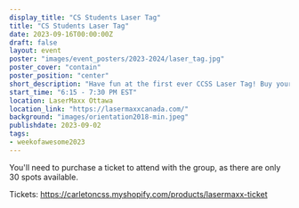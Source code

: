 ```yaml
---
display_title: "CS Students Laser Tag"
title: "CS Students Laser Tag"
date: 2023-09-16T00:00:00Z
draft: false
layout: event
poster: "images/event_posters/2023-2024/laser_tag.jpg"
poster_cover: "contain"
poster_position: "center"
short_description: "Have fun at the first ever CCSS Laser Tag! Buy your ticket below!"
start_time: "6:15 - 7:30 PM EST"
location: LaserMaxx Ottawa
location_link: "https://lasermaxxcanada.com/"
background: "images/orientation2018-min.jpeg"
publishdate: 2023-09-02
tags:
- weekofawesome2023
---
```

You'll need to purchase a ticket to attend with the group, as there are only 30 spots available.

Tickets: https://carletoncss.myshopify.com/products/lasermaxx-ticket